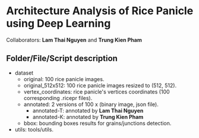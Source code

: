 # Architecture Analysis of Rice Panicle using Deep Learning

Collaborators: **Lam Thai Nguyen** and **Trung Kien Pham**

## Folder/File/Script description

- dataset
  - original: 100 rice panicle images.
  - original_512x512: 100 rice panicle images resized to (512, 512).
  - vertex_coordinates: rice panicle's vertices coordinates (100 corresponding .ricepr files).
  - annotated: 2 versions of 100 x (binary image, json file).
    - annotated-T: annotated by **Lam Thai Nguyen**
    - annotated-K: annotated by **Trung Kien Pham**
  - bbox: bounding boxes results for grains/junctions detection.
- utils: tools/utils.